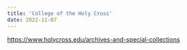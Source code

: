 ```yaml
---
title: 'College of the Holy Cross'
date: 2022-11-07
---
```

https://www.holycross.edu/archives-and-special-collections
